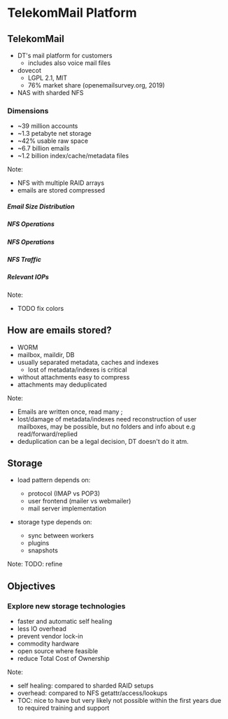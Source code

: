 <!-- .slide: data-state="section-break" id="section-break-1" data-timing="10s" -->
# TelekomMail Platform


<!-- .slide: data-state="normal" id="telekommail" data-timing="20s" data-menu-title="TelekomMail" -->
## TelekomMail

* DT's mail platform for customers <!-- .element class="fragment" data-fragment-index="1"-->
  * includes also voice mail files <!-- .element class="fragment" data-fragment-index="1"-->
* dovecot <!-- .element class="fragment" data-fragment-index="2"-->
  * LGPL 2.1, MIT <!-- .element class="fragment" data-fragment-index="2"-->
  * 76% market share (openemailsurvey.org, 2019) <!-- .element class="fragment" data-fragment-index="2"-->
* NAS with sharded NFS <!-- .element class="fragment" data-fragment-index="3"-->

### Dimensions <!-- .element class="fragment" data-fragment-index="5"-->
* ~39 million accounts <!-- .element class="fragment" data-fragment-index="5"-->
* ~1.3 petabyte net storage <!-- .element class="fragment" data-fragment-index="6"-->
* ~42% usable raw space <!-- .element class="fragment" data-fragment-index="7"-->
* ~6.7 billion emails <!-- .element class="fragment" data-fragment-index="8"-->
* ~1.2 billion index/cache/metadata files <!-- .element class="fragment" data-fragment-index="9"-->

Note: 
- NFS with multiple RAID arrays
- emails are stored compressed


<!-- Slide -->
##### Email Size Distribution
<canvas data-chart="bar">
<!--
{
 "data" : {
     "labels": ["<1k", "<5k", "<10k", "<50k", "<100k", "<500k", "<1m", "<50m", "<100m", ">100m"],

     "datasets": [
         {
             "data": [9, 227, 80, 356, 157, 140, 16, 28, 0.007, 0.001],
             "backgroundColor": [
                 "rgba(166, 206, 227, 0.3)",
                 "rgba(31, 120, 180, 0.3)",
                 "rgba(178, 223, 138, 0.3)",
                 "rgba(51, 160, 44, 0.3)",
                 "rgba(251, 154, 153, 0.3)",
                 "rgba(227, 26, 28, 0.3)",
                 "rgba(253, 191, 111, 0.3)",
                 "rgba(255, 127, 0, 0.3)",
                 "rgba(202, 178, 214, 0.3)"]
         }
     ]
 },
 "options": {
     "animateScale": "true",
     "responsive": "true",
     "legend": {
           "display": 0
     },
     "plugins": {
         "datalabels": {
             "align": "end",
             "anchor": "end",
             "display": 1
         }
     },
     "scales": {
         "yAxes": [{
             "gridLines": {
                 "color": "rgba(0, 0, 0, 0)"
             },
             "ticks": {
                 "display": 0
             },
             "scaleLabel": {
                 "display": 1,
                 "labelString": "number of emails in million"
             }
         }],
         "xAxes": [{
             "gridLines": {
                 "color": "rgba(0, 0, 0, 0)"
             }
         }]
    }
 }
}
-->
</canvas>

Note: emails over 50m very likely via IMAP, never sent


<!-- Slide -->
##### NFS Operations
<canvas data-chart="bar">
<!--
{
 "data" : {
     "labels": ["GETATTR", "ACCESS", "LOOKUP", "WRITE", "READ", "SETATTR", "RENAME", "REMOVE", "CREATE"],
     "datasets": [
         {
             "data": [28, 20, 15, 13, 8, 5, 3, 2, 1],
             "backgroundColor": [
                 "rgba(166, 206, 227, 0.3)",
                 "rgba(31, 120, 180, 0.3)",
                 "rgba(178, 223, 138, 0.3)",
                 "rgba(51, 160, 44, 0.3)",
                 "rgba(251, 154, 153, 0.3)",
                 "rgba(227, 26, 28, 0.3)",
                 "rgba(253, 191, 111, 0.3)",
                 "rgba(255, 127, 0, 0.3)",
                 "rgba(202, 178, 214, 0.3)"]
         }
     ]
 },
 "options": {
     "animateScale": "true",
     "responsive": "true",
     "legend": {
           "display": 0
     },
     "plugins": {
         "datalabels": {
             "align": "end",
             "anchor": "end"
         }
     },
     "scales": {
         "yAxes": [{
             "gridLines": {
                 "color": "rgba(0, 0, 0, 0)"
             },
             "ticks": {
                 "display": 0
             }
         }],
         "xAxes": [{
             "gridLines": {
                 "color": "rgba(0, 0, 0, 0)"
             }
         }]
     }
 }
}
-->
</canvas>


<!-- Slide -->
##### NFS Operations
<canvas data-chart="bar">
<!--
{
 "data" : {
     "labels": ["GETATTR", "ACCESS", "LOOKUP", "WRITE", "READ", "SETATTR", "RENAME", "REMOVE", "CREATE"],
     "datasets": [
         {
             "data": [28, 20, 15, 13, 8, 5, 3, 2, 1],
             "backgroundColor": [
                 "rgba(186, 186, 186, 0.2)",
                 "rgba(186, 186, 186, 0.2)",
                 "rgba(186, 186, 186, 0.2)",
                 "rgba(51, 160, 44, 0.6)",
                 "rgba(251, 154, 153, 0.6)",
                 "rgba(186, 186, 186, 0.2)",
                 "rgba(186, 186, 186, 0.2)",
                 "rgba(186, 186, 186, 0.2)"]
         }
     ]
 },
 "options": {
     "animateScale": "true",
     "responsive": "true",
     "legend": {
           "display": 0
     },
     "plugins": {
          "datalabels": {
              "align": "end",
              "anchor": "end"
          }
     },
     "scales": {
         "yAxes": [{
             "gridLines": {
                 "color": "rgba(0, 0, 0, 0)"
             },
             "ticks": {
                 "display": 0
             }
         }],
         "xAxes": [{
             "gridLines": {
                 "color": "rgba(0, 0, 0, 0)"
             }
         }]
     }
 }
}
-->
</canvas>


<!-- Slide -->
##### NFS Traffic
<canvas data-chart="bar">
<!--
{
 "data" : {
     "labels": ["GETATTR", "ACCESS", "LOOKUP", "WRITE", "READ", "SETATTR", "RENAME", "REMOVE", "CREATE"],
     "datasets": [
         {
             "data": [0.8 , 0.7 , 0.6 , 57.9 , 39.1 , 0.2 , 0.2 , 0.1, 0.1 ],
             "backgroundColor": [
                 "rgba(166, 206, 227, 0.3)",
                 "rgba(31, 120, 180, 0.3)",
                 "rgba(178, 223, 138, 0.3)",
                 "rgba(51, 160, 44, 0.3)",
                 "rgba(251, 154, 153, 0.3)",
                 "rgba(227, 26, 28, 0.3)",
                 "rgba(253, 191, 111, 0.3)",
                 "rgba(255, 127, 0, 0.3)",
                 "rgba(202, 178, 214, 0.3)"]
         }
     ]
 },
 "options": {
     "animateScale": "true",
     "responsive": "true",
     "legend": {
           "display": 0
     },
     "layout": {
            "padding": {
                "left": 0,
                "right": 0,
                "top": 10,
                "bottom": 0
            }
     },
     "plugins": {
         "datalabels": {
             "align": "end",
             "anchor": "end"
         }
     },
     "scales": {
         "yAxes": [{
             "gridLines": {
                 "color": "rgba(0, 0, 0, 0)"
             },
             "ticks": {
                 "display": 0
             }
         }],
         "xAxes": [{
             "gridLines": {
                 "color": "rgba(0, 0, 0, 0)"
             }
         }]
     }
 }
}
-->
</canvas>


<!-- Slide -->
##### Relevant IOPs
<canvas data-chart="bar">
<!--
{
 "data" : {
     "labels": ["max (TOTAL/WRITE/READ)", "avg (TOTAL/WRITE/READ)"],
     "datasets": [{
             "data": [835000, 390000],
             "backgroundColor": [ "rgba(166, 206, 227, 0.3)",
                                  "rgba(166, 206, 227, 0.3)" ]
         }, {
             "data": [108000, 50000],
             "backgroundColor": ["rgba(51, 160, 44, 0.3)",
                                 "rgba(51, 160, 44, 0.3)" ]
         }, {
             "data": [66000, 31000],
             "backgroundColor": ["rgba(251, 154, 153, 0.3)",
                                 "rgba(251, 154, 153, 0.3)" ]
         }
     ]
 },
 "options": {
     "animateScale": "true",
     "responsive": "true",
     "legend": {
           "display": 0
     },
     "layout": {
         "padding": {
             "left": 0,
             "right": 0,
             "top": 10,
             "bottom": 0
         }
     },
     "plugins": {
         "datalabels": {
             "align": "end",
             "anchor": "end"
         }
     },
     "scales": {
         "yAxes": [{
             "gridLines": {
                 "color": "rgba(0, 0, 0, 0)"
             },
             "ticks": {
                 "display": 0
             }
         }],
         "xAxes": [{
             "gridLines": {
                 "color": "rgba(0, 0, 0, 0)"
             }
         }]
    }
 }
}
-->
</canvas>

Note:
- TODO fix colors


<!-- .slide: data-state="normal" id="store-emails" data-timing="20s" data-menu-title="How stored?" -->
## How are emails stored?

* WORM <!-- .element class="fragment" data-fragment-index="0"-->
* mailbox, maildir, DB <!-- .element class="fragment" data-fragment-index="1"-->
* usually separated metadata, caches and indexes <!-- .element class="fragment" data-fragment-index="2"-->
  * lost of metadata/indexes is critical <!-- .element class="fragment" data-fragment-index="2"-->
* without attachments easy to compress <!-- .element class="fragment" data-fragment-index="3"-->
* attachments may  deduplicated <!-- .element class="fragment" data-fragment-index="4"-->

Note: 
- Emails are written once, read many ; 
- lost/damage of metadata/indexes need reconstruction of user mailboxes, may be possible, but no folders and info about e.g read/forward/replied
- deduplication can be a legal decision, DT doesn't do it atm.


<!-- .slide: data-state="normal" id="store-emails" data-timing="20s" data-menu-title="How stored?" -->
## Storage

* load pattern depends on: <!-- .element class="fragment" data-fragment-index="0"-->
  * protocol (IMAP vs POP3) <!-- .element class="fragment" data-fragment-index="0"-->
  * user frontend (mailer vs webmailer) <!-- .element class="fragment" data-fragment-index="0"-->
  * mail server implementation <!-- .element class="fragment" data-fragment-index="0"-->

* storage type depends on: <!-- .element class="fragment" data-fragment-index="1"-->
  * sync between workers <!-- .element class="fragment" data-fragment-index="1"-->
  * plugins <!-- .element class="fragment" data-fragment-index="1"-->
  * snapshots <!-- .element class="fragment" data-fragment-index="1"-->

Note: TODO: refine


<!-- .slide: data-state="normal" id="project-motivation" data-timing="20s" data-menu-title="Project Motivation" -->
## Objectives

### Explore new storage technologies

* faster and automatic self healing <!-- .element class="fragment" data-fragment-index="1"-->
* less IO overhead <!-- .element class="fragment" data-fragment-index="2"-->
* prevent vendor lock-in <!-- .element class="fragment" data-fragment-index="3"-->
* commodity hardware <!-- .element class="fragment" data-fragment-index="4"-->
* open source where feasible <!-- .element class="fragment" data-fragment-index="5"-->
* reduce Total Cost of Ownership <!-- .element class="fragment" data-fragment-index="6"-->

Note: 
- self healing: compared to sharded RAID setups
- overhead: compared to NFS getattr/access/lookups
- TOC: nice to have but very likely not possible within the first years due to required training and support
